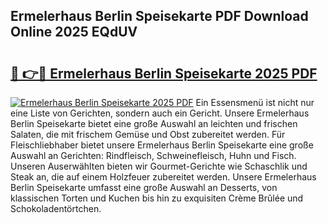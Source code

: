 ## Ermelerhaus Berlin Speisekarte PDF Download Online 2025 EQdUV

# <h2><a href="http://gc844o.nevu.top/?p=Ermelerhaus+Berlin+Speisekarte">🔗 👉🔴 Ermelerhaus Berlin Speisekarte 2025 PDF</a></h2>

[![Ermelerhaus Berlin Speisekarte 2025 PDF](https://i.imgur.com/dBaPXMq.png)](http://gc844o.nevu.top/?p=Ermelerhaus+Berlin+Speisekarte)
Ein Essensmenü ist nicht nur eine Liste von Gerichten, sondern auch ein Gericht. Unsere Ermelerhaus Berlin Speisekarte bietet eine große Auswahl an leichten und frischen Salaten, die mit frischem Gemüse und Obst zubereitet werden. Für Fleischliebhaber bietet unsere Ermelerhaus Berlin Speisekarte eine große Auswahl an Gerichten: Rindfleisch, Schweinefleisch, Huhn und Fisch. Unseren Auserwählten bieten wir Gourmet-Gerichte wie Schaschlik und Steak an, die auf einem Holzfeuer zubereitet werden. Unsere Ermelerhaus Berlin Speisekarte umfasst eine große Auswahl an Desserts, von klassischen Torten und Kuchen bis hin zu exquisiten Crème Brûlée und Schokoladentörtchen.
